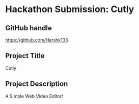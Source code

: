 # Hackathon Submission: Cutly

## GitHub handle
https://github.com/Harshk133

<!--
@adityaoberai
-->

## Project Title
Cutly

<!--
CodeCapture
-->

## Project Description    
A Simple Web Video Editor!
